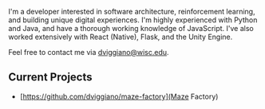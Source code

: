 I'm a developer interested in software architecture, reinforcement learning, and building unique digital experiences. I'm highly experienced with Python and Java, and have a thorough working knowledge of JavaScript. I've also worked extensively with React (Native), Flask, and the Unity Engine.

Feel free to contact me via [dviggiano@wisc.edu](dviggiano@wisc.edu).

## Current Projects
* [https://github.com/dviggiano/maze-factory](Maze Factory)
